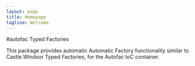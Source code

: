 ```yaml
---
layout: page
title: Homepage
tagline: Welcome
---
```


#autofac Typed Factories

This package provides automatic Automatic Factory functionality similar to Castle.Windsor Typed Factories, for the Autofac IoC container.
